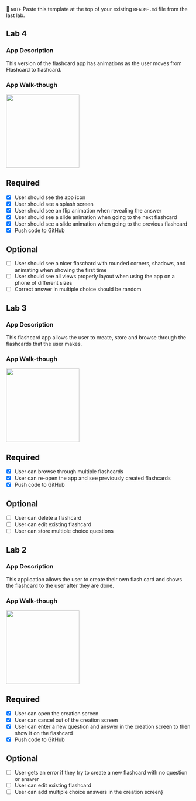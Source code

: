 
📝 `NOTE` Paste this template at the top of your existing `README.md` file from the last lab.

## Lab 4

### App Description
This version of the flashcard app has animations as the user moves from Flashcard to flashcard.

### App Walk-though

<img src="http://recordit.co/QzCMzfGzNM.gif" width=200><br>


## Required
- [x] User should see the app icon 
- [x] User should see a splash screen
- [x] User should see an flip animation when revealing the answer
- [x] User should see a slide animation when going to the next flashcard
- [x] User should see a slide animation when going to the previous flashcard
- [x] Push code to GitHub
## Optional
- [ ] User should see a nicer flaschard with rounded corners, shadows, and animating when showing the first time
- [ ] User should see all views properly layout when using the app on a phone of different sizes
- [ ] Correct answer in multiple choice should be random
## Lab 3

### App Description
This flashcard app allows the user to create, store and browse through the flashcards that the user makes.

### App Walk-though

<img src="http://recordit.co/MOuPNaNexp.gif" width=200><br>


## Required
- [x] User can browse through multiple flashcards
- [x] User can re-open the app and see previously created flashcards
- [x] Push code to GitHub
## Optional
- [ ] User can delete a flashcard
- [ ] User can edit existing flashcard
- [ ] User can store multiple choice questions

## Lab 2

### App Description
 This application allows the user to create their own flash card and shows the flashcard to the user after they are done.

### App Walk-though

<img src="http://g.recordit.co/pjK5mZHSKZ.gif" width=200><br>


## Required
- [x] User can open the creation screen
- [x] User can cancel out of the creation screen
- [x] User can enter a new question and answer in the creation screen to then show it on the flashcard
- [x] Push code to GitHub
## Optional
- [ ] User gets an error if they try to create a new flashcard with no question or answer
- [ ] User can edit existing flashcard
- [ ] User can add multiple choice answers in the creation screen}
